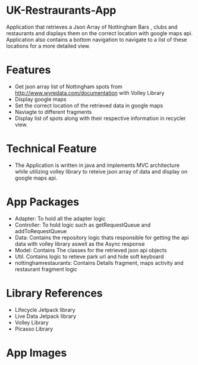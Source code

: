 # UK-Restraurants-App
Application that retrieves a Json Array of Nottingham Bars , clubs and restaurants and displays them on the correct location with google maps api. Application also contains a bottom navigation to navigate to a list of these locations for a more detailed view.
# Features
* Get json array list of Nottingham spots from http://www.wyredata.com/documentation with Volley Library
* Display google maps
* Set the correct location of the retrieved data in google maps
* Naviagte to different fragments
* Display list of spots along with their respective information in recycler view.
# Technical Feature
* The Application is written in java and implements MVC architecture while utilizing volley library to reteive json array of data and display on google maps api.
# App Packages
* Adapter: To hold all the adapter logic
* Controller: To hold logic such as getRequestQueue and addToRequestQueue
* Data: Contains the repository logic thats responsible for getting the api data with volley library aswell as the Async response
* Model: Contains The classes for the retrieved json api objects
* Util. Contains logic to retieve park url and hide soft keyboard
* nottinghamrestaurants: Contains Details fragment, maps activity and restaurant fragment logic
# Library References
* Lifecycle Jetpack library
* Live Data Jetpack library
* Volley Library
* Picasso Library
# App Images
